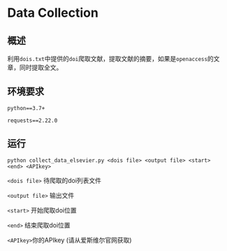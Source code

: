 # Data Collection

## 概述

利用`dois.txt`中提供的`doi`爬取文献，提取文献的摘要，如果是`openaccess`的文章，同时提取全文。

## 环境要求

`python==3.7+`

`requests==2.22.0`

## 运行

`python collect_data_elsevier.py <dois file> <output file> <start> <end> <APIkey>`

`<dois file>` 待爬取的doi列表文件

`<output file>` 输出文件

`<start>` 开始爬取doi位置

`<end>` 结束爬取doi位置

`<APIkey>`你的APIkey (请从爱斯维尔官网获取)

